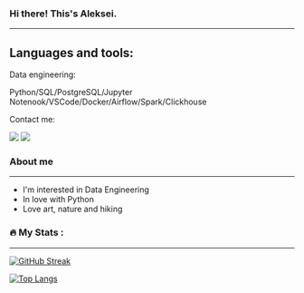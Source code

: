 ### Hi there! This's Aleksei.
---

## Languages and tools:

Data engineering:

Python/SQL/PostgreSQL/Jupyter Notenook/VSCode/Docker/Airflow/Spark/Clickhouse



Contact me:
<div id="badges">
  <a href="https://t.me/alex_sh_abc"><img src="https://img.shields.io/badge/telegram-blue?logo=telegram&logoColor=white"/></a>
  <a href="mailto:shipkov.alexey@gmail.com"><img src="https://img.shields.io/badge/-gmail-green?logo=gmail&logoColor=red"/></a>
</div>

### About me
---

- I'm interested in Data Engineering
- In love with Python
- Love art, nature and hiking

### :fire: My Stats :
---
[![GitHub Streak](http://github-readme-streak-stats.herokuapp.com?user=Aleksey-shipkov)](https://git.io/streak-stats)

[![Top Langs](https://github-readme-stats.vercel.app/api/top-langs/?username=Aleksey-shipkov)](https://github.com/anuraghazra/github-readme-stats)


<!--
**Aleksey-shipkov/Aleksey-shipkov** is a ✨ _special_ ✨ repository because its `README.md` (this file) appears on your GitHub profile.

Here are some ideas to get you started:

- 🔭 I’m currently working on ...
- 🌱 I’m currently learning ...
- 👯 I’m looking to collaborate on ...
- 🤔 I’m looking for help with ...
- 💬 Ask me about ...
- 📫 How to reach me: ...
- 😄 Pronouns: ...
- ⚡ Fun fact: ...
-->
